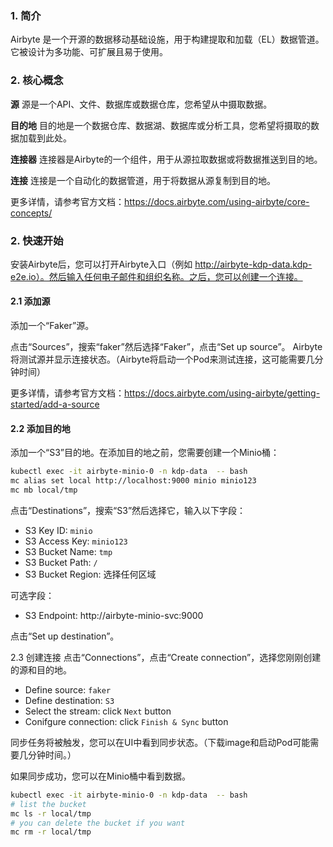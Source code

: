 ### 1. 简介
Airbyte 是一个开源的数据移动基础设施，用于构建提取和加载（EL）数据管道。它被设计为多功能、可扩展且易于使用。

### 2. 核心概念
**源**
源是一个API、文件、数据库或数据仓库，您希望从中摄取数据。

**目的地**
目的地是一个数据仓库、数据湖、数据库或分析工具，您希望将摄取的数据加载到此处。

**连接器**
连接器是Airbyte的一个组件，用于从源拉取数据或将数据推送到目的地。

**连接**
连接是一个自动化的数据管道，用于将数据从源复制到目的地。

更多详情，请参考官方文档：https://docs.airbyte.com/using-airbyte/core-concepts/

### 2. 快速开始

安装Airbyte后，您可以打开Airbyte入口（例如 http://airbyte-kdp-data.kdp-e2e.io）。然后输入任何电子邮件和组织名称。之后，您可以创建一个连接。

#### 2.1 添加源

添加一个“Faker”源。

点击“Sources”，搜索“faker”然后选择“Faker”，点击“Set up source”。
Airbyte将测试源并显示连接状态。（Airbyte将启动一个Pod来测试连接，这可能需要几分钟时间）

更多详情，请参考官方文档：https://docs.airbyte.com/using-airbyte/getting-started/add-a-source

#### 2.2 添加目的地

添加一个“S3”目的地。在添加目的地之前，您需要创建一个Minio桶：
```bash
kubectl exec -it airbyte-minio-0 -n kdp-data  -- bash
mc alias set local http://localhost:9000 minio minio123 
mc mb local/tmp
```

点击“Destinations”，搜索“S3”然后选择它，输入以下字段：

- S3 Key ID: `minio`
- S3 Access Key: `minio123`
- S3 Bucket Name: `tmp`
- S3 Bucket Path: `/`
- S3 Bucket Region: 选择任何区域

可选字段：

- S3 Endpoint: http://airbyte-minio-svc:9000

点击“Set up destination”。

2.3 创建连接
点击“Connections”，点击“Create connection”，选择您刚刚创建的源和目的地。

- Define source: `faker`
- Define destination: `S3`
- Select the stream: click `Next` button
- Conifgure connection: click `Finish & Sync` button


同步任务将被触发，您可以在UI中看到同步状态。（下载image和启动Pod可能需要几分钟时间。）

如果同步成功，您可以在Minio桶中看到数据。

```bash
kubectl exec -it airbyte-minio-0 -n kdp-data  -- bash
# list the bucket
mc ls -r local/tmp
# you can delete the bucket if you want
mc rm -r local/tmp
```
